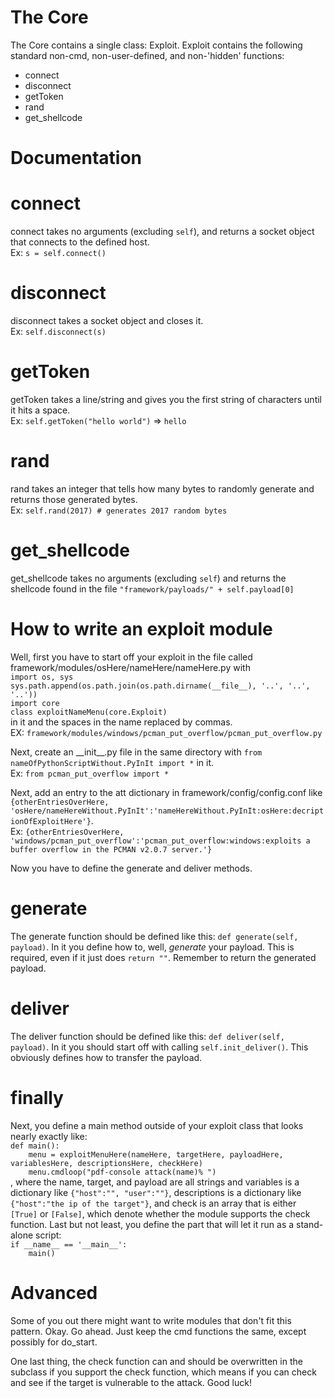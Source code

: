 # The Core
The Core contains a single class: Exploit. Exploit contains the following standard non-cmd, non-user-defined, and non-'hidden' functions:   
* connect
* disconnect
* getToken
* rand
* get_shellcode

# Documentation
connect
=======
connect takes no arguments (excluding `self`), and returns a socket object that connects to the defined host.  
Ex: `s = self.connect()`

disconnect
==========
disconnect takes a socket object and closes it.  
Ex: `self.disconnect(s)`

getToken
========
getToken takes a line/string and gives you the first string of characters until it hits a space.  
Ex: `self.getToken("hello world")` => `hello`

rand
====
rand takes an integer that tells how many bytes to randomly generate and returns those generated bytes.  
Ex: `self.rand(2017) # generates 2017 random bytes`

get_shellcode
=============
get_shellcode takes no arguments (excluding `self`) and returns the shellcode found in the file `"framework/payloads/" + self.payload[0]`
# How to write an exploit module

Well, first you have to start off your exploit in the file called framework/modules/osHere/nameHere/nameHere.py with  
`import os, sys`  
`sys.path.append(os.path.join(os.path.dirname(__file__), '..', '..', '..'))`  
`import core`  
`class exploitNameMenu(core.Exploit)`  
 in it and the spaces in the name replaced by commas.  
 EX: `framework/modules/windows/pcman_put_overflow/pcman_put_overflow.py`

Next, create an \_\_init\_\_.py file in the same directory with `from nameOfPythonScriptWithout.PyInIt import *` in it.  
Ex: `from pcman_put_overflow import *`

Next, add an entry to the att dictionary in framework/config/config.conf like  
`{otherEntriesOverHere, 'osHere/nameHereWithout.PyInIt':'nameHereWithout.PyInIt:osHere:decriptionOfExploitHere'}`.  
Ex: `{otherEntriesOverHere, 'windows/pcman_put_overflow':'pcman_put_overflow:windows:exploits a buffer overflow in the PCMAN v2.0.7 server.'}`

Now you have to define the generate and deliver methods.

generate
========
The generate function should be defined like this: `def generate(self, payload)`. In it you define how to, well, *generate* your payload. This is required, even if it just does `return ""`. Remember to return the generated payload.

deliver
=======
The deliver function should be defined like this: `def deliver(self, payload)`. In it you should start off with calling `self.init_deliver()`. This obviously defines how to transfer the payload.

finally
=======
Next, you define a main method outside of your exploit class that looks nearly exactly like:  
`def main():`  
`    menu = exploitMenuHere(nameHere, targetHere, payloadHere, variablesHere, descriptionsHere, checkHere)`  
`    menu.cmdloop("pdf-console attack(name)% ")`  
, where the name, target, and payload are all strings and variables is a dictionary like `{"host":"", "user":""}`, descriptions is a dictionary like `{"host":"the ip of the target"}`, and check is an array that is either `[True]` or `[False]`, which denote whether the module supports the check function.
Last but not least, you define the part that will let it run as a stand-alone script:  
`if __name__ == '__main__':`  
`    main()`  

Advanced
========
Some of you out there might want to write modules that don't fit this pattern. Okay. Go ahead. Just keep the cmd functions the same, except possibly for do_start. 

One last thing, the check function can and should be overwritten in the subclass if you support the check function, which means if you can check and see if the target is vulnerable to the attack.
Good luck!

